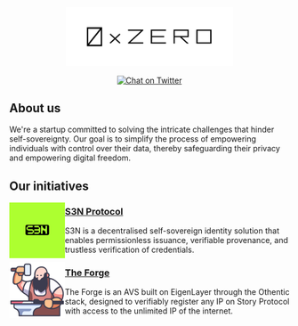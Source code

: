 <p align="center">
  <img src="../assets/logo-banner.png" width="300" alt="0xzero.org" />
</p>
<div align="center">

[![Chat on Twitter][ico-twitter]][link-twitter]

</div>

[ico-twitter]: https://img.shields.io/twitter/url?color=black&label=0xZeroOrg&logoColor=black&style=social&url=https%3A%2F%2Ftwitter.com%2F0xZeroOrg 

[link-twitter]: https://x.com/0xZeroOrg

## About us

We're a startup committed to solving the intricate challenges that hinder self-sovereignty. Our goal is to simplify the process of empowering individuals with control over their data, thereby safeguarding their privacy and empowering digital freedom.

## Our initiatives

<img src="../assets/s3n-social.jpg" height="100" alt="s3n.xyz" align="left" />

### <a href="https://github.com/0xZeroLabs/s3n">S3N Protocol</a>

S3N is a decentralised self-sovereign identity solution that enables permissionless issuance, verifiable provenance, and trustless verification of credentials.

<img src="https://github.com/0xZeroLabs/the-forge/raw/main/assets/medieval-100.png" height="100" alt="s3n.xyz" align="left" />

### <a href="https://github.com/0xZeroLabs/the-forge">The Forge</a>

The Forge is an AVS built on EigenLayer through the Othentic stack, designed to verifiably register any IP on Story Protocol with access to the unlimited IP of the internet.
